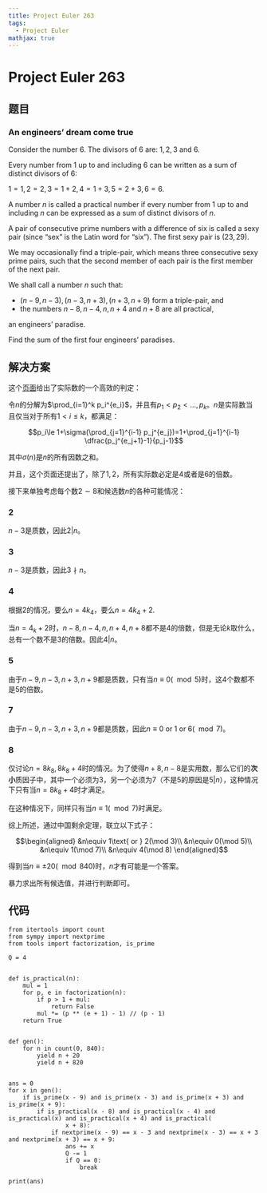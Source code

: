 ```yaml
---
title: Project Euler 263
tags:
  - Project Euler
mathjax: true
---
```

<escape><!-- more --></escape>
    




# Project Euler 263
## 题目
### An engineers’ dream come true

Consider the number $6$. The divisors of $6$ are: $1,2,3$ and $6$.

Every number from $1$ up to and including $6$ can be written as a sum of distinct divisors of $6$:

$1=1, 2=2, 3=1+2, 4=1+3, 5=2+3, 6=6.$

A number $n$ is called a practical number if every number from $1$ up to and including $n$ can be expressed as a sum of distinct divisors of $n$.

A pair of consecutive prime numbers with a difference of six is called a sexy pair (since “sex” is the Latin word for “six”). The first sexy pair is $(23, 29)$.

We may occasionally find a triple-pair, which means three consecutive sexy prime pairs, such that the second member of each pair is the first member of the next pair.

We shall call a number $n$ such that:

- $(n-9, n-3), (n-3,n+3), (n+3, n+9)$ form a triple-pair, and 
- the numbers $n-8, n-4, n, n+4$ and $n+8$ are all practical,

an engineers’ paradise.

Find the sum of the first four engineers’ paradises.


## 解决方案

这个[页面](https://en.wikipedia.org/wiki/Practical_number)给出了实际数的一个高效的判定：

令$n$的分解为$\prod_{i=1}^k p_i^{e_i}$，并且有$p_1<p_2<\dots,p_k$。$n$是实际数当且仅当对于所有$1<i\le k$，都满足：

$$p_i\le 1+\sigma(\prod_{j=1}^{i-1} p_j^{e_j})=1+\prod_{j=1}^{i-1} \dfrac{p_j^{e_j+1}-1}{p_j-1}$$

其中$\sigma(n)$是$n$的所有因数之和。

并且，这个页面还提出了，除了$1,2$，所有实际数必定是$4$或者是$6$的倍数。

接下来单独考虑每个数$2\sim 8$和候选数$n$的各种可能情况：

### $2$

$n-3$是质数，因此$2|n$。

### $3$

$n-3$是质数，因此$3\nmid n$。

### $4$

根据$2$的情况，要么$n=4k_4$，要么$n=4k_4+2$.

当$n=4_k+2$时，$n-8,n-4,n,n+4,n+8$都不是$4$的倍数，但是无论$k$取什么，总有一个数不是$3$的倍数。因此$4|n$。
### $5$
由于$n-9,n-3,n+3,n+9$都是质数，只有当$n\equiv 0(\mod 5)$时，这$4$个数都不是$5$的倍数。

### $7$

由于$n-9,n-3,n+3,n+9$都是质数，因此$n\equiv 0\text{ or }1\text{ or } 6(\mod 7)$。

### $8$

仅讨论$n=8k_8,8k_8+4$时的情况。为了使得$n+8,n-8$是实用数，那么它们的**次小**质因子中，其中一个必须为$3$，另一个必须为$7$（不是$5$的原因是$5|n$），这种情况下只有当$n=8k_8+4$时才满足。

在这种情况下，同样只有当$n\equiv 1(\mod 7)$时满足。

综上所述，通过中国剩余定理，联立以下式子：

$$\begin{aligned}
&n\equiv 1\text{ or } 2(\mod 3)\\
&n\equiv 0(\mod 5)\\
&n\equiv 1(\mod 7)\\
&n\equiv 4(\mod 8)
\end{aligned}$$

得到当$n\equiv \pm 20(\mod 840)$时，$n$才有可能是一个答案。

暴力求出所有候选值，并进行判断即可。



## 代码


```PY
from itertools import count
from sympy import nextprime
from tools import factorization, is_prime

Q = 4


def is_practical(n):
    mul = 1
    for p, e in factorization(n):
        if p > 1 + mul:
            return False
        mul *= (p ** (e + 1) - 1) // (p - 1)
    return True


def gen():
    for n in count(0, 840):
        yield n + 20
        yield n + 820


ans = 0
for x in gen():
    if is_prime(x - 9) and is_prime(x - 3) and is_prime(x + 3) and is_prime(x + 9):
        if is_practical(x - 8) and is_practical(x - 4) and is_practical(x) and is_practical(x + 4) and is_practical(
                x + 8):
            if nextprime(x - 9) == x - 3 and nextprime(x - 3) == x + 3 and nextprime(x + 3) == x + 9:
                ans += x
                Q -= 1
                if Q == 0:
                    break

print(ans)

```